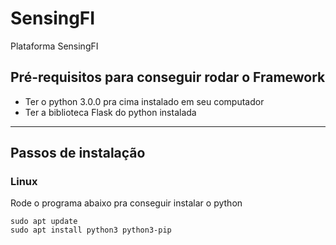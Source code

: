 # SensingFI
Plataforma SensingFI

## Pré-requisitos para conseguir rodar o Framework

- Ter o python 3.0.0 pra cima instalado em seu computador
- Ter a biblioteca Flask do python instalada

---
## Passos de instalação
### Linux 
Rode o programa abaixo pra conseguir instalar o python
```
sudo apt update
sudo apt install python3 python3-pip
```
